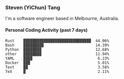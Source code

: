 ### Steven (YiChun) Tang

I'm a software engineer based in Melbourne, Australia.

#### Personal Coding Activity (past 7 days)
```
Rust    ▓▓▓▓▓▓▓▓▓▓▓▓▓▓▓▓▓▓▓▓▓▓▓▓▓▓▓▓▓▓  44.06%
Bash    ▓▓▓▓▓▓▓▓▓                       14.39%
Python  ▓▓▓▓▓▓▓▓                        12.68%
other   ▓▓▓▓▓▓▓▓                        11.94%
YAML    ▓▓▓▓                             6.23%
Docker  ▓▓▓                              5.01%
Text    ▓▓                               3.58%
TeX     ▓                                2.11%
```
